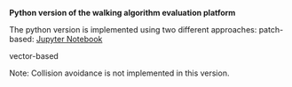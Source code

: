 **Python version of the walking algorithm evaluation platform**

The python version is implemented using two different approaches: 
patch-based: [Jupyter Notebook](https://hub.mybinder.org/user/fardadhp-walkin-aluation_python-xga70e48/notebooks/platform_patch_based.ipynb)

vector-based

Note: Collision avoidance is not implemented in this version.
